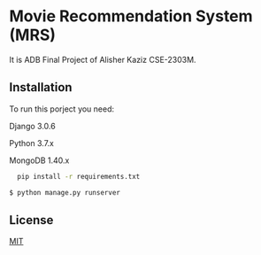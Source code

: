 
# Movie Recommendation System (MRS)

It is ADB Final Project of Alisher Kaziz CSE-2303M.




## Installation

To run this porject you need:

Django 3.0.6

Python 3.7.x

MongoDB 1.40.x

```bash
  pip install -r requirements.txt
```

```python
$ python manage.py runserver
```
    
## License

[MIT](https://choosealicense.com/licenses/mit/)


